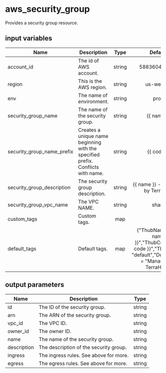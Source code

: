 # aws_security_group

Provides a security group resource.

## input variables

| Name | Description | Type | Default | Required |
|------|-------------|:----:|:-----:|:-----:|
|account_id|The id of AWS account.|string|588360414558|Yes|
|region|This is the AWS region.|string|us-west-2|Yes|
|env|The name of environment.|string|prod|No|
|security_group_name|The name of the security group.|string|{{ name }}|No|
|security_group_name_prefix|Creates a unique name beginning with the specified prefix. Conflicts with name.|string|{{ code }}|No|
|security_group_description|The security group description.|string|{{ name }} - Managed by TerraHub|No|
|security_group_vpc_name|The VPC NAME.|string|share|No|
|custom_tags|Custom tags.|map||No|
|default_tags|Default tags.|map|{"ThubName"= "{{ name }}","ThubCode"= "{{ code }}","ThubEnv"= "default","Description" = "Managed by TerraHub"}|No|

## output parameters

| Name | Description | Type |
|------|-------------|:----:|
|id|The ID of the security group.|string|
|arn|The ARN of the security group.|string|
|vpc_id|The VPC ID.|string|
|owner_id|The owner ID.|string|
|name|The name of the security group.|string|
|description|The description of the security group.|string|
|ingress|The ingress rules. See above for more.|string|
|egress|The egress rules. See above for more.|string|
